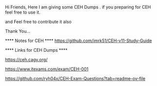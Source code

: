 Hi Friends,
Here I am giving some CEH Dumps . if you preparing for CEH feel free to use it.

and Feel free to contribute it also

Thank You...


**** Notes for CEH ****
https://github.com/imrk51/CEH-v11-Study-Guide


**** Links for CEH Dumps ****

https://ceh.cagy.org/

https://www.itexams.com/exam/CEH-001

https://github.com/ryh04x/CEH-Exam-Questions?tab=readme-ov-file

